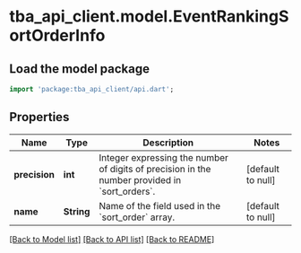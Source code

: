 # tba_api_client.model.EventRankingSortOrderInfo

## Load the model package
```dart
import 'package:tba_api_client/api.dart';
```

## Properties
Name | Type | Description | Notes
------------ | ------------- | ------------- | -------------
**precision** | **int** | Integer expressing the number of digits of precision in the number provided in &#x60;sort_orders&#x60;. | [default to null]
**name** | **String** | Name of the field used in the &#x60;sort_order&#x60; array. | [default to null]

[[Back to Model list]](../README.md#documentation-for-models) [[Back to API list]](../README.md#documentation-for-api-endpoints) [[Back to README]](../README.md)


